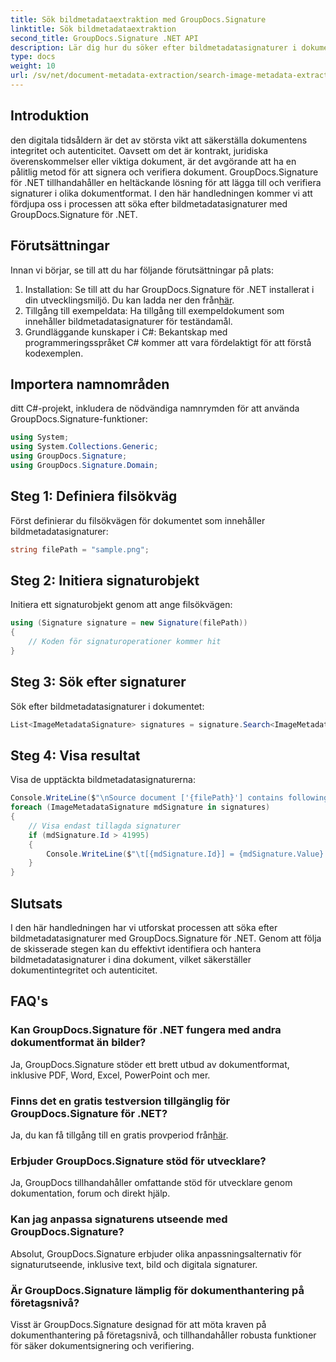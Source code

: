 ```yaml
---
title: Sök bildmetadataextraktion med GroupDocs.Signature
linktitle: Sök bildmetadataextraktion
second_title: GroupDocs.Signature .NET API
description: Lär dig hur du söker efter bildmetadatasignaturer i dokument med GroupDocs.Signature för .NET. Förbättra dokumentets integritet och äkthet utan ansträngning.
type: docs
weight: 10
url: /sv/net/document-metadata-extraction/search-image-metadata-extraction/
---
```

## Introduktion
den digitala tidsåldern är det av största vikt att säkerställa dokumentens integritet och autenticitet. Oavsett om det är kontrakt, juridiska överenskommelser eller viktiga dokument, är det avgörande att ha en pålitlig metod för att signera och verifiera dokument. GroupDocs.Signature för .NET tillhandahåller en heltäckande lösning för att lägga till och verifiera signaturer i olika dokumentformat. I den här handledningen kommer vi att fördjupa oss i processen att söka efter bildmetadatasignaturer med GroupDocs.Signature för .NET. 
## Förutsättningar
Innan vi börjar, se till att du har följande förutsättningar på plats:
1.  Installation: Se till att du har GroupDocs.Signature för .NET installerat i din utvecklingsmiljö. Du kan ladda ner den från[här](https://releases.groupdocs.com/signature/net/).
2. Tillgång till exempeldata: Ha tillgång till exempeldokument som innehåller bildmetadatasignaturer för teständamål.
3. Grundläggande kunskaper i C#: Bekantskap med programmeringsspråket C# kommer att vara fördelaktigt för att förstå kodexemplen.

## Importera namnområden
ditt C#-projekt, inkludera de nödvändiga namnrymden för att använda GroupDocs.Signature-funktioner:
```csharp
using System;
using System.Collections.Generic;
using GroupDocs.Signature;
using GroupDocs.Signature.Domain;
```
## Steg 1: Definiera filsökväg
Först definierar du filsökvägen för dokumentet som innehåller bildmetadatasignaturer:
```csharp
string filePath = "sample.png";
```
## Steg 2: Initiera signaturobjekt
Initiera ett signaturobjekt genom att ange filsökvägen:
```csharp
using (Signature signature = new Signature(filePath))
{
    // Koden för signaturoperationer kommer hit
}
```
## Steg 3: Sök efter signaturer
Sök efter bildmetadatasignaturer i dokumentet:
```csharp
List<ImageMetadataSignature> signatures = signature.Search<ImageMetadataSignature>(SignatureType.Metadata);
```
## Steg 4: Visa resultat
Visa de upptäckta bildmetadatasignaturerna:
```csharp
Console.WriteLine($"\nSource document ['{filePath}'] contains following signatures.");
foreach (ImageMetadataSignature mdSignature in signatures)
{
    // Visa endast tillagda signaturer
    if (mdSignature.Id > 41995)
    {
        Console.WriteLine($"\t[{mdSignature.Id}] = {mdSignature.Value} ({mdSignature.Type})");
    }
}
```

## Slutsats
I den här handledningen har vi utforskat processen att söka efter bildmetadatasignaturer med GroupDocs.Signature för .NET. Genom att följa de skisserade stegen kan du effektivt identifiera och hantera bildmetadatasignaturer i dina dokument, vilket säkerställer dokumentintegritet och autenticitet.
## FAQ's
### Kan GroupDocs.Signature för .NET fungera med andra dokumentformat än bilder?
Ja, GroupDocs.Signature stöder ett brett utbud av dokumentformat, inklusive PDF, Word, Excel, PowerPoint och mer.
### Finns det en gratis testversion tillgänglig för GroupDocs.Signature för .NET?
Ja, du kan få tillgång till en gratis provperiod från[här](https://releases.groupdocs.com/).
### Erbjuder GroupDocs.Signature stöd för utvecklare?
Ja, GroupDocs tillhandahåller omfattande stöd för utvecklare genom dokumentation, forum och direkt hjälp.
### Kan jag anpassa signaturens utseende med GroupDocs.Signature?
Absolut, GroupDocs.Signature erbjuder olika anpassningsalternativ för signaturutseende, inklusive text, bild och digitala signaturer.
### Är GroupDocs.Signature lämplig för dokumenthantering på företagsnivå?
Visst är GroupDocs.Signature designad för att möta kraven på dokumenthantering på företagsnivå, och tillhandahåller robusta funktioner för säker dokumentsignering och verifiering.